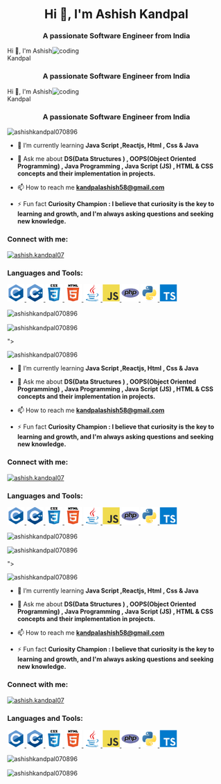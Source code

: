 <h1 align="center">Hi 👋, I'm Ashish Kandpal</h1>
<h3 align="center">A passionate Software Engineer from India</h3>
<img align="right" alt="coding" width="400" src="<h1 align="center">Hi 👋, I'm Ashish Kandpal</h1>
<h3 align="center">A passionate Software Engineer from India</h3>
<img align="right" alt="coding" width="400" src="<h1 align="center">Hi 👋, I'm Ashish Kandpal</h1>
<h3 align="center">A passionate Software Engineer from India</h3>

<p align="left"> <img src="https://komarev.com/ghpvc/?username=ashishkandpal070896&label=Profile%20views&color=0e75b6&style=flat" alt="ashishkandpal070896" /> </p>

- 🌱 I’m currently learning **Java Script ,Reactjs, Html , Css & Java**

- 💬 Ask me about **DS(Data Structures ) , OOPS(Object Oriented Programming) , Java Programming , Java Script (JS) , HTML & CSS concepts and their implementation in projects.**

- 📫 How to reach me **kandpalashish58@gmail.com**

- ⚡ Fun fact **Curiosity Champion : I believe that curiosity is the key to learning and growth, and I'm always asking questions and seeking new knowledge.**

<h3 align="left">Connect with me:</h3>
<p align="left">
<a href="https://instagram.com/ashish.kandpal07" target="blank"><img align="center" src="https://raw.githubusercontent.com/rahuldkjain/github-profile-readme-generator/master/src/images/icons/Social/instagram.svg" alt="ashish.kandpal07" height="30" width="40" /></a>
</p>

<h3 align="left">Languages and Tools:</h3>
<p align="left"> <a href="https://www.cprogramming.com/" target="_blank" rel="noreferrer"> <img src="https://raw.githubusercontent.com/devicons/devicon/master/icons/c/c-original.svg" alt="c" width="40" height="40"/> </a> <a href="https://www.w3schools.com/cpp/" target="_blank" rel="noreferrer"> <img src="https://raw.githubusercontent.com/devicons/devicon/master/icons/cplusplus/cplusplus-original.svg" alt="cplusplus" width="40" height="40"/> </a> <a href="https://www.w3schools.com/css/" target="_blank" rel="noreferrer"> <img src="https://raw.githubusercontent.com/devicons/devicon/master/icons/css3/css3-original-wordmark.svg" alt="css3" width="40" height="40"/> </a> <a href="https://www.w3.org/html/" target="_blank" rel="noreferrer"> <img src="https://raw.githubusercontent.com/devicons/devicon/master/icons/html5/html5-original-wordmark.svg" alt="html5" width="40" height="40"/> </a> <a href="https://www.java.com" target="_blank" rel="noreferrer"> <img src="https://raw.githubusercontent.com/devicons/devicon/master/icons/java/java-original.svg" alt="java" width="40" height="40"/> </a> <a href="https://developer.mozilla.org/en-US/docs/Web/JavaScript" target="_blank" rel="noreferrer"> <img src="https://raw.githubusercontent.com/devicons/devicon/master/icons/javascript/javascript-original.svg" alt="javascript" width="40" height="40"/> </a> <a href="https://www.php.net" target="_blank" rel="noreferrer"> <img src="https://raw.githubusercontent.com/devicons/devicon/master/icons/php/php-original.svg" alt="php" width="40" height="40"/> </a> <a href="https://www.python.org" target="_blank" rel="noreferrer"> <img src="https://raw.githubusercontent.com/devicons/devicon/master/icons/python/python-original.svg" alt="python" width="40" height="40"/> </a> <a href="https://www.typescriptlang.org/" target="_blank" rel="noreferrer"> <img src="https://raw.githubusercontent.com/devicons/devicon/master/icons/typescript/typescript-original.svg" alt="typescript" width="40" height="40"/> </a> </p>

<p><img align="center" src="https://github-readme-stats.vercel.app/api/top-langs?username=ashishkandpal070896&show_icons=true&locale=en&layout=compact" alt="ashishkandpal070896" /></p>

<p><img align="center" src="https://github-readme-streak-stats.herokuapp.com/?user=ashishkandpal070896&" alt="ashishkandpal070896" /></p>
">

<p align="left"> <img src="https://komarev.com/ghpvc/?username=ashishkandpal070896&label=Profile%20views&color=0e75b6&style=flat" alt="ashishkandpal070896" /> </p>

- 🌱 I’m currently learning **Java Script ,Reactjs, Html , Css & Java**

- 💬 Ask me about **DS(Data Structures ) , OOPS(Object Oriented Programming) , Java Programming , Java Script (JS) , HTML & CSS concepts and their implementation in projects.**

- 📫 How to reach me **kandpalashish58@gmail.com**

- ⚡ Fun fact **Curiosity Champion : I believe that curiosity is the key to learning and growth, and I'm always asking questions and seeking new knowledge.**

<h3 align="left">Connect with me:</h3>
<p align="left">
<a href="https://instagram.com/ashish.kandpal07" target="blank"><img align="center" src="https://raw.githubusercontent.com/rahuldkjain/github-profile-readme-generator/master/src/images/icons/Social/instagram.svg" alt="ashish.kandpal07" height="30" width="40" /></a>
</p>

<h3 align="left">Languages and Tools:</h3>
<p align="left"> <a href="https://www.cprogramming.com/" target="_blank" rel="noreferrer"> <img src="https://raw.githubusercontent.com/devicons/devicon/master/icons/c/c-original.svg" alt="c" width="40" height="40"/> </a> <a href="https://www.w3schools.com/cpp/" target="_blank" rel="noreferrer"> <img src="https://raw.githubusercontent.com/devicons/devicon/master/icons/cplusplus/cplusplus-original.svg" alt="cplusplus" width="40" height="40"/> </a> <a href="https://www.w3schools.com/css/" target="_blank" rel="noreferrer"> <img src="https://raw.githubusercontent.com/devicons/devicon/master/icons/css3/css3-original-wordmark.svg" alt="css3" width="40" height="40"/> </a> <a href="https://www.w3.org/html/" target="_blank" rel="noreferrer"> <img src="https://raw.githubusercontent.com/devicons/devicon/master/icons/html5/html5-original-wordmark.svg" alt="html5" width="40" height="40"/> </a> <a href="https://www.java.com" target="_blank" rel="noreferrer"> <img src="https://raw.githubusercontent.com/devicons/devicon/master/icons/java/java-original.svg" alt="java" width="40" height="40"/> </a> <a href="https://developer.mozilla.org/en-US/docs/Web/JavaScript" target="_blank" rel="noreferrer"> <img src="https://raw.githubusercontent.com/devicons/devicon/master/icons/javascript/javascript-original.svg" alt="javascript" width="40" height="40"/> </a> <a href="https://www.php.net" target="_blank" rel="noreferrer"> <img src="https://raw.githubusercontent.com/devicons/devicon/master/icons/php/php-original.svg" alt="php" width="40" height="40"/> </a> <a href="https://www.python.org" target="_blank" rel="noreferrer"> <img src="https://raw.githubusercontent.com/devicons/devicon/master/icons/python/python-original.svg" alt="python" width="40" height="40"/> </a> <a href="https://www.typescriptlang.org/" target="_blank" rel="noreferrer"> <img src="https://raw.githubusercontent.com/devicons/devicon/master/icons/typescript/typescript-original.svg" alt="typescript" width="40" height="40"/> </a> </p>

<p><img align="center" src="https://github-readme-stats.vercel.app/api/top-langs?username=ashishkandpal070896&show_icons=true&locale=en&layout=compact" alt="ashishkandpal070896" /></p>

<p><img align="center" src="https://github-readme-streak-stats.herokuapp.com/?user=ashishkandpal070896&" alt="ashishkandpal070896" /></p>
">

<p align="left"> <img src="https://komarev.com/ghpvc/?username=ashishkandpal070896&label=Profile%20views&color=0e75b6&style=flat" alt="ashishkandpal070896" /> </p>

- 🌱 I’m currently learning **Java Script ,Reactjs, Html , Css & Java**

- 💬 Ask me about **DS(Data Structures ) , OOPS(Object Oriented Programming) , Java Programming , Java Script (JS) , HTML & CSS concepts and their implementation in projects.**

- 📫 How to reach me **kandpalashish58@gmail.com**

- ⚡ Fun fact **Curiosity Champion : I believe that curiosity is the key to learning and growth, and I'm always asking questions and seeking new knowledge.**

<h3 align="left">Connect with me:</h3>
<p align="left">
<a href="https://instagram.com/ashish.kandpal07" target="blank"><img align="center" src="https://raw.githubusercontent.com/rahuldkjain/github-profile-readme-generator/master/src/images/icons/Social/instagram.svg" alt="ashish.kandpal07" height="30" width="40" /></a>
</p>

<h3 align="left">Languages and Tools:</h3>
<p align="left"> <a href="https://www.cprogramming.com/" target="_blank" rel="noreferrer"> <img src="https://raw.githubusercontent.com/devicons/devicon/master/icons/c/c-original.svg" alt="c" width="40" height="40"/> </a> <a href="https://www.w3schools.com/cpp/" target="_blank" rel="noreferrer"> <img src="https://raw.githubusercontent.com/devicons/devicon/master/icons/cplusplus/cplusplus-original.svg" alt="cplusplus" width="40" height="40"/> </a> <a href="https://www.w3schools.com/css/" target="_blank" rel="noreferrer"> <img src="https://raw.githubusercontent.com/devicons/devicon/master/icons/css3/css3-original-wordmark.svg" alt="css3" width="40" height="40"/> </a> <a href="https://www.w3.org/html/" target="_blank" rel="noreferrer"> <img src="https://raw.githubusercontent.com/devicons/devicon/master/icons/html5/html5-original-wordmark.svg" alt="html5" width="40" height="40"/> </a> <a href="https://www.java.com" target="_blank" rel="noreferrer"> <img src="https://raw.githubusercontent.com/devicons/devicon/master/icons/java/java-original.svg" alt="java" width="40" height="40"/> </a> <a href="https://developer.mozilla.org/en-US/docs/Web/JavaScript" target="_blank" rel="noreferrer"> <img src="https://raw.githubusercontent.com/devicons/devicon/master/icons/javascript/javascript-original.svg" alt="javascript" width="40" height="40"/> </a> <a href="https://www.php.net" target="_blank" rel="noreferrer"> <img src="https://raw.githubusercontent.com/devicons/devicon/master/icons/php/php-original.svg" alt="php" width="40" height="40"/> </a> <a href="https://www.python.org" target="_blank" rel="noreferrer"> <img src="https://raw.githubusercontent.com/devicons/devicon/master/icons/python/python-original.svg" alt="python" width="40" height="40"/> </a> <a href="https://www.typescriptlang.org/" target="_blank" rel="noreferrer"> <img src="https://raw.githubusercontent.com/devicons/devicon/master/icons/typescript/typescript-original.svg" alt="typescript" width="40" height="40"/> </a> </p>

<p><img align="center" src="https://github-readme-stats.vercel.app/api/top-langs?username=ashishkandpal070896&show_icons=true&locale=en&layout=compact" alt="ashishkandpal070896" /></p>

<p><img align="center" src="https://github-readme-streak-stats.herokuapp.com/?user=ashishkandpal070896&" alt="ashishkandpal070896" /></p>
